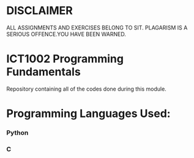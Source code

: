 # DISCLAIMER
 ALL ASSIGNMENTS AND EXERCISES BELONG TO SIT. PLAGARISM IS A SERIOUS OFFENCE.YOU HAVE BEEN WARNED.

# ICT1002 Programming Fundamentals 
 Repository containing all of the codes done during this module.

# Programming Languages Used:
 ### Python
 
 ### C
